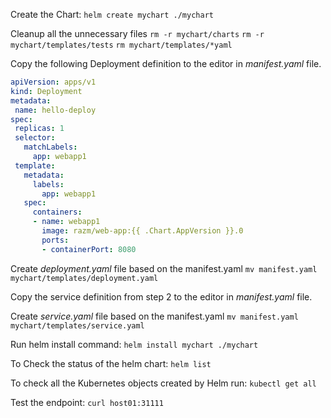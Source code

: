 Create the Chart: ``helm create mychart ./mychart``

Cleanup all the unnecessary files
``rm -r mychart/charts``
``rm -r mychart/templates/tests``
``rm mychart/templates/*yaml``


Copy the following Deployment definition to the editor in *manifest.yaml* file.
```yaml
apiVersion: apps/v1
kind: Deployment
metadata:
 name: hello-deploy
spec:
 replicas: 1
 selector:
   matchLabels:
     app: webapp1
 template:
   metadata:
     labels:
       app: webapp1
   spec:
     containers:
     - name: webapp1
       image: razm/web-app:{{ .Chart.AppVersion }}.0
       ports:
       - containerPort: 8080
```
Create *deployment.yaml* file based on the manifest.yaml
``mv manifest.yaml mychart/templates/deployment.yaml``

Copy the service definition from step 2 to the editor in *manifest.yaml* file.

Create *service.yaml* file based on the manifest.yaml
``mv manifest.yaml mychart/templates/service.yaml``

Run helm install command: ``helm install mychart ./mychart``

To Check the status of the helm chart: ``helm list``

To check all the Kubernetes objects created by Helm run: ``kubectl get all``


Test the endpoint: ``curl host01:31111``